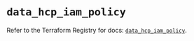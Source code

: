 # `data_hcp_iam_policy`

Refer to the Terraform Registry for docs: [`data_hcp_iam_policy`](https://registry.terraform.io/providers/hashicorp/hcp/0.94.0/docs/data-sources/iam_policy).
